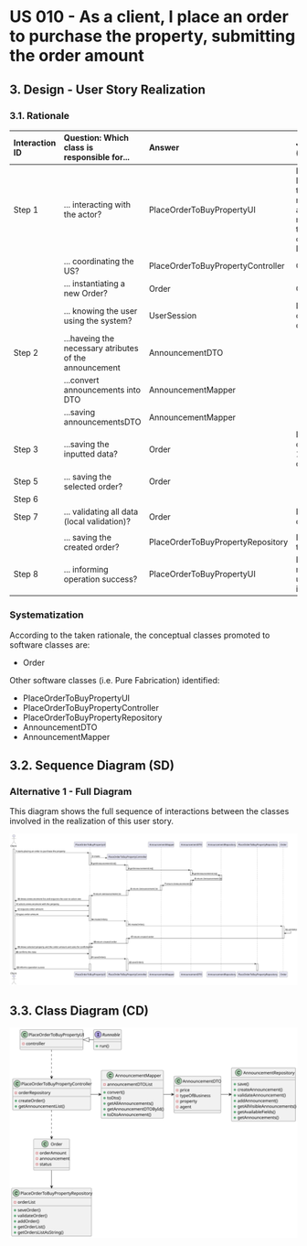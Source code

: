 # US 010 - As a client, I place an order to purchase the property, submitting the order amount

## 3. Design - User Story Realization 

### 3.1. Rationale

| Interaction ID         | Question: Which class is responsible for...            | Answer                            | Justification (with patterns)                                                                                 |
|:-----------------------|:-------------------------------------------------------|:----------------------------------|:--------------------------------------------------------------------------------------------------------------|
| Step 1  		             | 	... interacting with the actor?                       | PlaceOrderToBuyPropertyUI         | Pure Fabrication: there is no reason to assign this responsibility to any existing class in the Domain Model. |
| 			  		                | 	... coordinating the US?                              | PlaceOrderToBuyPropertyController | Controller                                                                                                    |
| 			  		                | 	... instantiating a new Order?                        | Order                             | Creator                                                                                                       |
| 			  		                | ... knowing the user using the system?                 | UserSession                       | IE: cf. A&A component documentation.                                                                          |
| Step 2	  		            | ...haveing the necessary atributes of the announcement |       AnnouncementDTO                |                                                                        |
| 		                     | 	...convert announcements into DTO		                   | AnnouncementMapper                |                                                                                                               |
| 		                     | 	...saving announcementsDTO		                          | AnnouncementMapper                |                                                                                                               |
| Step 3  		             | 	...saving the inputted data?                          | Order                             | IE: object created in step 1 has its own data.                                                                | 
| Step 5  		             | 	... saving the selected order?                        | Order                             |                                                   |
| Step 6  		             | 							                                                |                                   |                                                                                                               |              
| Step 7  		             | 	... validating all data (local validation)?           | Order                             | IE: owns its data.                                                                                            | 
| 			                    | 
| 			  		                | 	... saving the created order?                         | PlaceOrderToBuyPropertyRepository | IE: owns all its tasks.                                                                                       | 
| Step 8  		             | 	... informing operation success?                      | PlaceOrderToBuyPropertyUI         | IE: is responsible for user interactions.                                                                     | 

### Systematization ##

According to the taken rationale, the conceptual classes promoted to software classes are: 

 * Order


Other software classes (i.e. Pure Fabrication) identified: 

 *  PlaceOrderToBuyPropertyUI 
 *  PlaceOrderToBuyPropertyController
 *  PlaceOrderToBuyPropertyRepository
 *  AnnouncementDTO
 *  AnnouncementMapper


## 3.2. Sequence Diagram (SD)

### Alternative 1 - Full Diagram

This diagram shows the full sequence of interactions between the classes involved in the realization of this user story.

![Sequence Diagram - Full](svg/SD.svg)


## 3.3. Class Diagram (CD)

![Class Diagram](svg/CD.svg)